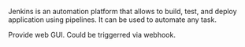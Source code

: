 Jenkins is an automation platform that allows to build, test, and deploy application using pipelines. It can be used to automate any task.

Provide web GUI. Could be triggerred via webhook.